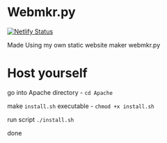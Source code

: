 # Webmkr.py
[![Netlify Status](https://api.netlify.com/api/v1/badges/581b5701-5a3f-4a38-9a41-83886fd8b82e/deploy-status)](https://app.netlify.com/sites/webmkr-py/deploys)

Made Using my own static website maker webmkr.py

# Host yourself

go into Apache directory -
`cd Apache`

make `install.sh` executable - 
`chmod +x install.sh`

run script
`./install.sh`

done
